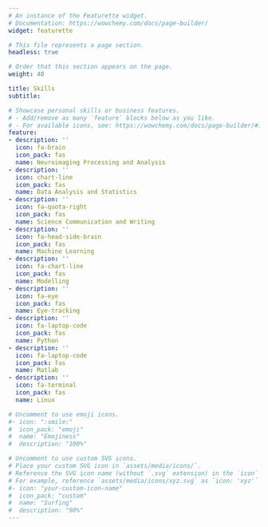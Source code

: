 ```yaml
---
# An instance of the Featurette widget.
# Documentation: https://wowchemy.com/docs/page-builder/
widget: featurette

# This file represents a page section.
headless: true

# Order that this section appears on the page.
weight: 40

title: Skills
subtitle:

# Showcase personal skills or business features.
# - Add/remove as many `feature` blocks below as you like.
# - For available icons, see: https://wowchemy.com/docs/page-builder/#icons
feature:
- description: ''
  icon: fa-brain
  icon_pack: fas
  name: Neuroimaging Processing and Analysis
- description: ''
  icon: chart-line
  icon_pack: fas
  name: Data Analysis and Statistics
- description: ''
  icon: fa-quota-right
  icon_pack: fas
  name: Science Communication and Writing
- description: ''
  icon: fa-head-side-brain
  icon_pack: fas
  name: Machine Learning
- description: ''
  icon: fa-chart-line
  icon_pack: fas
  name: Modelling
- description: ''
  icon: fa-eye
  icon_pack: fas
  name: Eye-tracking  
- description: ''
  icon: fa-laptop-code
  icon_pack: fas
  name: Python
- description: ''
  icon: fa-laptop-code
  icon_pack: fas
  name: Matlab
- description: ''
  icon: fa-terminal
  icon_pack: fas
  name: Linux

# Uncomment to use emoji icons.
#- icon: ":smile:"
#  icon_pack: "emoji"
#  name: "Emojiness"
#  description: "100%"  

# Uncomment to use custom SVG icons.
# Place your custom SVG icon in `assets/media/icons/`.
# Reference the SVG icon name (without `.svg` extension) in the `icon` field.
# For example, reference `assets/media/icons/xyz.svg` as `icon: 'xyz'`
#- icon: "your-custom-icon-name"
#  icon_pack: "custom"
#  name: "Surfing"
#  description: "90%"
---
```

